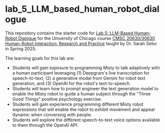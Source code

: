# lab_5_LLM_based_human_robot_dialogue

This repository contains the starter code for [Lab 5: LLM-Based Human-Robot Dialogue](https://classes.cs.uchicago.edu/archive/2025/spring/20630-1/lab_05_llm_based_hr_dialogue.html) for the University of Chicago course [CMSC 20630/30630 Human-Robot Interaction: Research and Practice](https://classes.cs.uchicago.edu/archive/2025/spring/20630-1/index.html) taught by Dr. Sarah Sebo in Spring 2025. 

The learning goals for this lab are:
- Students will gain exposure to programming Misty to talk adaptively with a human participant leveraging (1) Deepgram's live transcription for speech-to-text, (2) a generative model from Gemini for robot text generation, and (3) OpenAI for the robot's text-to-speech.
- Students will learn how to prompt engineer the text generation model to enable the Misty robot to guide a human subject through the "Three Good Things" positive psychology exercise.
- Students will gain experience programming different Misty robot expressions that will enable the robot to exhibit movement and appear dynamic when conversing with people.
- Students will explore the different speech-to-text voice options available to them through the OpenAI API.
